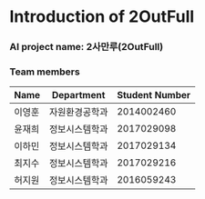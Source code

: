 # Introduction of 2OutFull <br>

### AI project name: 2사만루(2OutFull) <br>
### Team members <br>

Name | Department | Student Number
---- | ---- | ---- 
이영훈 | 자원환경공학과 | 2014002460
윤재희 | 정보시스템학과 | 2017029098
이하민 | 정보시스템학과 | 2017029134
최지수 | 정보시스템학과 | 2017029216
허지원 | 정보시스템학과 | 2016059243
